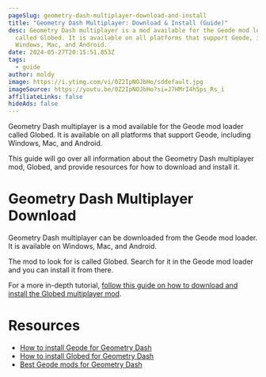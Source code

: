 ```yaml
---
pageSlug: geometry-dash-multiplayer-download-and-install
title: "Geometry Dash Multiplayer: Download & Install (Guide)"
desc: Geometry Dash multiplayer is a mod available for the Geode mod loader
  called Globed. It is available on all platforms that support Geode, including
  Windows, Mac, and Android.
date: 2024-05-27T20:15:51.853Z
tags:
  - guide
author: moldy
image: https://i.ytimg.com/vi/0Z2IpNOJbHo/sddefault.jpg
imageSource: https://youtu.be/0Z2IpNOJbHo?si=J7HMrI4h5ps_Rs_i
affiliateLinks: false
hideAds: false
---
```

Geometry Dash multiplayer is a mod available for the Geode mod loader called Globed. It is available on all platforms that support Geode, including Windows, Mac, and Android.

This guide will go over all information about the Geometry Dash multiplayer mod, Globed, and provide resources for how to download and install it.

# Geometry Dash Multiplayer Download

Geometry Dash multiplayer can be downloaded from the Geode mod loader. It is available on Windows, Mac, and Android.

The mod to look for is called Globed. Search for it in the Geode mod loader and you can install it from there.

For a more in-depth tutorial, [follow this guide on how to download and install the Globed multiplayer mod](/posts/geometry-dash-multiplayer-how-to-download-and-install/).

# Resources

- [How to install Geode for Geometry Dash](/posts/geometry-dash-geode-how-to-download-and-install/)
- [How to install Globed for Geometry Dash](/posts/geometry-dash-multiplayer-how-to-download-and-install/)
- [Best Geode mods for Geometry Dash](/posts/best-geometry-dash-mods-for-geode/)